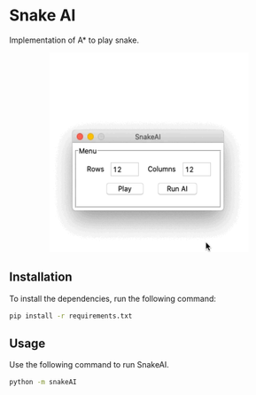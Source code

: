 # Snake AI

Implementation of A* to play snake.

<p align="center">
    <img width="360" height="360" src="images/snakeAI.gif">
</p>


## Installation

To install the dependencies, run the following command:

```bash
pip install -r requirements.txt
```


## Usage

Use the following command to run SnakeAI.

```bash
python -m snakeAI
```
